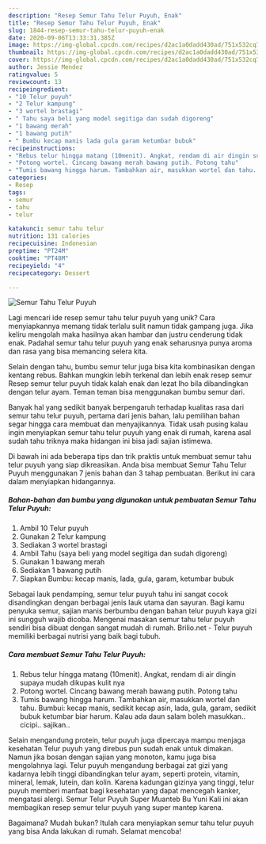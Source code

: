 ```yaml
---
description: "Resep Semur Tahu Telur Puyuh, Enak"
title: "Resep Semur Tahu Telur Puyuh, Enak"
slug: 1844-resep-semur-tahu-telur-puyuh-enak
date: 2020-09-06T13:33:31.385Z
image: https://img-global.cpcdn.com/recipes/d2ac1a0dadd430ad/751x532cq70/semur-tahu-telur-puyuh-foto-resep-utama.jpg
thumbnail: https://img-global.cpcdn.com/recipes/d2ac1a0dadd430ad/751x532cq70/semur-tahu-telur-puyuh-foto-resep-utama.jpg
cover: https://img-global.cpcdn.com/recipes/d2ac1a0dadd430ad/751x532cq70/semur-tahu-telur-puyuh-foto-resep-utama.jpg
author: Jessie Mendez
ratingvalue: 5
reviewcount: 13
recipeingredient:
- "10 Telur puyuh"
- "2 Telur kampung"
- "3 wortel brastagi"
- " Tahu saya beli yang model segitiga dan sudah digoreng"
- "1 bawang merah"
- "1 bawang putih"
- " Bumbu kecap manis lada gula garam ketumbar bubuk"
recipeinstructions:
- "Rebus telur hingga matang (10menit). Angkat, rendam di air dingin supaya mudah dikupas kulit nya"
- "Potong wortel. Cincang bawang merah bawang putih. Potong tahu"
- "Tumis bawang hingga harum. Tambahkan air, masukkan wortel dan tahu. Bumbui: kecap manis, sedikit kecap asin, lada, gula, garam, sedikit bubuk ketumbar biar harum. Kalau ada daun salam boleh masukkan.. cicipi.. sajikan.."
categories:
- Resep
tags:
- semur
- tahu
- telur

katakunci: semur tahu telur 
nutrition: 131 calories
recipecuisine: Indonesian
preptime: "PT24M"
cooktime: "PT48M"
recipeyield: "4"
recipecategory: Dessert

---
```



![Semur Tahu Telur Puyuh](https://img-global.cpcdn.com/recipes/d2ac1a0dadd430ad/751x532cq70/semur-tahu-telur-puyuh-foto-resep-utama.jpg)

Lagi mencari ide resep semur tahu telur puyuh yang unik? Cara menyiapkannya memang tidak terlalu sulit namun tidak gampang juga. Jika keliru mengolah maka hasilnya akan hambar dan justru cenderung tidak enak. Padahal semur tahu telur puyuh yang enak seharusnya punya aroma dan rasa yang bisa memancing selera kita.

Selain dengan tahu, bumbu semur telur juga bisa kita kombinasikan dengan kentang rebus. Bahkan mungkin lebih terkenal dan lebih enak resep semur Resep semur telur puyuh tidak kalah enak dan lezat lho bila dibandingkan dengan telur ayam. Teman teman bisa menggunakan bumbu semur dari.

Banyak hal yang sedikit banyak berpengaruh terhadap kualitas rasa dari semur tahu telur puyuh, pertama dari jenis bahan, lalu pemilihan bahan segar hingga cara membuat dan menyajikannya. Tidak usah pusing kalau ingin menyiapkan semur tahu telur puyuh yang enak di rumah, karena asal sudah tahu triknya maka hidangan ini bisa jadi sajian istimewa.


Di bawah ini ada beberapa tips dan trik praktis untuk membuat semur tahu telur puyuh yang siap dikreasikan. Anda bisa membuat Semur Tahu Telur Puyuh menggunakan 7 jenis bahan dan 3 tahap pembuatan. Berikut ini cara dalam menyiapkan hidangannya.

<!--inarticleads1-->

##### Bahan-bahan dan bumbu yang digunakan untuk pembuatan Semur Tahu Telur Puyuh:

1. Ambil 10 Telur puyuh
1. Gunakan 2 Telur kampung
1. Sediakan 3 wortel brastagi
1. Ambil  Tahu (saya beli yang model segitiga dan sudah digoreng)
1. Gunakan 1 bawang merah
1. Sediakan 1 bawang putih
1. Siapkan  Bumbu: kecap manis, lada, gula, garam, ketumbar bubuk


Sebagai lauk pendamping, semur telur puyuh tahu ini sangat cocok disandingkan dengan berbagai jenis lauk utama dan sayuran. Bagi kamu penyuka semur, sajian manis berbumbu dengan bahan telur puyuh kaya gizi ini sungguh wajib dicoba. Mengenai masakan semur tahu telur puyuh sendiri bisa dibuat dengan sangat mudah di rumah. Brilio.net - Telur puyuh memiliki berbagai nutrisi yang baik bagi tubuh. 

<!--inarticleads2-->

##### Cara membuat Semur Tahu Telur Puyuh:

1. Rebus telur hingga matang (10menit). Angkat, rendam di air dingin supaya mudah dikupas kulit nya
1. Potong wortel. Cincang bawang merah bawang putih. Potong tahu
1. Tumis bawang hingga harum. Tambahkan air, masukkan wortel dan tahu. Bumbui: kecap manis, sedikit kecap asin, lada, gula, garam, sedikit bubuk ketumbar biar harum. Kalau ada daun salam boleh masukkan.. cicipi.. sajikan..


Selain mengandung protein, telur puyuh juga dipercaya mampu menjaga kesehatan Telur puyuh yang direbus pun sudah enak untuk dimakan. Namun jika bosan dengan sajian yang monoton, kamu juga bisa mengolahnya lagi. Telur puyuh mengandung berbagai zat gizi yang kadarnya lebih tinggi dibandingkan telur ayam, seperti protein, vitamin, mineral, lemak, lutein, dan kolin. Karena kadungan gizinya yang tinggi, telur puyuh memberi manfaat bagi kesehatan yang dapat mencegah kanker, mengatasi alergi. Semur Telur Puyuh Super Muanteb Bu Yuni Kali ini akan membagikan resep semur telur puyuh yang super mantep karena. 

Bagaimana? Mudah bukan? Itulah cara menyiapkan semur tahu telur puyuh yang bisa Anda lakukan di rumah. Selamat mencoba!
